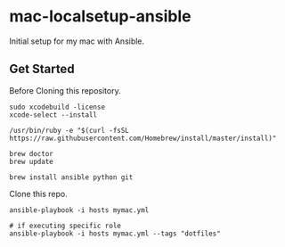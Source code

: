 # mac-localsetup-ansible

Initial setup for my mac with Ansible.

## Get Started

Before Cloning this repository.

```
sudo xcodebuild -license
xcode-select --install

/usr/bin/ruby -e "$(curl -fsSL https://raw.githubusercontent.com/Homebrew/install/master/install)"

brew doctor
brew update

brew install ansible python git
```

Clone this repo.

```
ansible-playbook -i hosts mymac.yml

# if executing specific role
ansible-playbook -i hosts mymac.yml --tags "dotfiles"
```
